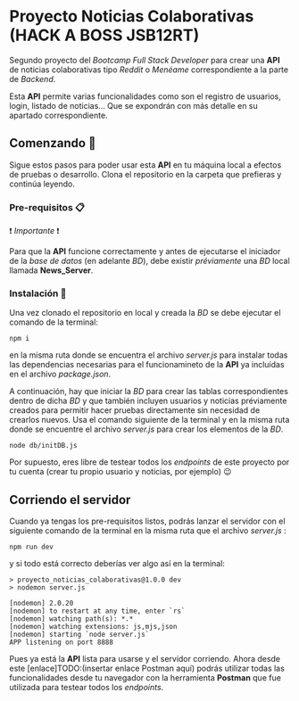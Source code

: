 # Proyecto Noticias Colaborativas (HACK A BOSS JSB12RT)

Segundo proyecto del _Bootcamp Full Stack Developer_ para crear una **API** de noticias colaborativas tipo _Reddit_ o _Menéame_ correspondiente a la parte de _Backend_.

Esta **API** permite varias funcionalidades como son el registro de usuarios, login, listado de noticias... Que se expondrán con más detalle en su apartado correspondiente.

## Comenzando 🚀

Sigue estos pasos para poder usar esta **API** en tu máquina local a efectos de pruebas o desarrollo. Clona el repositorio en la carpeta que prefieras y continúa leyendo.

### Pre-requisitos 📋

❗ _Importante_ ❗

Para que la **API** funcione correctamente y antes de ejecutarse el iniciador de la _base de datos_ (en adelante _BD_), debe existir _préviamente_ una _BD_ local llamada **News_Server**.

### Instalación 🔧

Una vez clonado el repositorio en local y creada la _BD_ se debe ejecutar el comando de la terminal:

```
npm i
```

en la misma ruta donde se encuentra el archivo _server.js_ para instalar todas las dependencias necesarias para el funcionamineto de la **API** ya incluídas en el archivo _package.json_.

A continuación, hay que iniciar la _BD_ para crear las tablas correspondientes dentro de dicha _BD_ y que también incluyen usuarios y noticias préviamente creados para permitir hacer pruebas directamente sin necesidad de crearlos nuevos. Usa el comando siguiente de la terminal y en la misma ruta donde se encuentre el archivo _server.js_ para crear los elementos de la _BD_.

```
node db/initDB.js
```

Por supuesto, eres libre de testear todos los _endpoints_ de este proyecto por tu cuenta (crear tu propio usuario y noticias, por ejemplo) 😉

## Corriendo el servidor

Cuando ya tengas los pre-requisitos listos, podrás lanzar el servidor con el siguiente comando de la terminal en la misma ruta que el archivo _server.js_ :

```
npm run dev
```

y si todo está correcto deberías ver algo así en la terminal:

```
> proyecto_noticias_colaborativas@1.0.0 dev
> nodemon server.js

[nodemon] 2.0.20
[nodemon] to restart at any time, enter `rs`
[nodemon] watching path(s): *.*
[nodemon] watching extensions: js,mjs,json
[nodemon] starting `node server.js`
APP listening on port 8888
```

Pues ya está la **API** lista para usarse y el servidor corriendo.
Ahora desde este [enlace]TODO:(insertar enlace Postman aquí) podrás utilizar todas las funcionalidades desde tu navegador con la herramienta **Postman** que fue utilizada para testear todos los _endpoints_.
